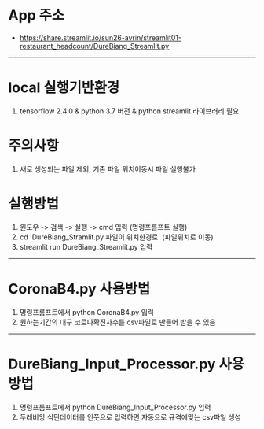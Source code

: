 # App 주소
+ https://share.streamlit.io/sun26-avrin/streamlit01-restaurant_headcount/DureBiang_Streamlit.py

---
# local 실행기반환경
1. tensorflow 2.4.0 & python 3.7 버전 & python streamlit 라이브러리 필요

# 주의사항 
1. 새로 생성되는 파일 제외, 기존 파일 위치이동시 파일 실행불가

# 실행방법
1. 윈도우 -> 검색 -> 실행 -> cmd 입력       (명령프롬프트 실행)
2. cd 'DureBiang_Stramlit.py 파일이 위치한경로'       (파일위치로 이동)
3. streamlit run DureBiang_Streamlit.py 입력

------------

# CoronaB4.py 사용방법
1. 명령프롬프트에서 python CoronaB4.py 입력
2. 원하는기간의 대구 코로나확진자수를 csv파일로 만들어 받을 수 있음

-------------

# DureBiang_Input_Processor.py 사용방법
1. 명령프롬프트에서 python DureBiang_Input_Processor.py 입력
2. 두레비앙 식단데이터를 인풋으로 입력하면 자동으로 규격에맞는 csv파일 생성
